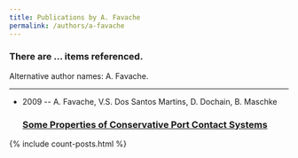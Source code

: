 ```yaml
---
title: Publications by A. Favache
permalink: /authors/a-favache
---
```


<h3 id="number-posts">There are ... items referenced.</h3>
<p id='info-authors'>Alternative author names: A. Favache.</p>
<hr />
<ul class="post-list">
<li><span class='post-meta'>2009 -- A. Favache, V.S. Dos Santos Martins, D. Dochain, B. Maschke</span><h3><a class='post-link' href="{{ site.baseurl }}/some-properties-of-conservative-port-contact-systems">Some Properties of Conservative Port Contact Systems</a></h3></li>

</ul>
{% include count-posts.html %}
